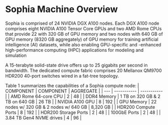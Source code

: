 # Sophia Machine Overview
Sophia is comprised of 24 NVIDIA DGX A100 nodes. Each DGX A100 node comprises eight NVIDIA A100 Tensor Core GPUs and two AMD Rome CPUs that provide 22 with 320 GB of GPU memory and two nodes with 640 GB of GPU memory (8320 GB aggregately) of GPU memory for training artificial intelligence (AI) datasets, while also enabling GPU-specific and -enhanced high-performance computing (HPC) applications for modeling and simulation

A 15-terabyte solid-state drive offers up to 25 gigabits per second in bandwidth. The dedicated compute fabric comprises 20 Mellanox QM9700 HDR200 40-port switches wired in a fat-tree topology.

Table 1 summarizes the capabilities of a Sophia compute node:
| COMPONENT | COMPONENT | AGGREGATE |
| --- | ----------- | ----------- |
| AMD Rome 64-core CPU | 2 | 48 |
| DDR4 Memory | 1 TB on 320 GB & 2 TB on 640 GB | 26 TB |
| NVIDIA A100 GPU | 8 | 192 |
| GPU Memory | 22 nodes w/ 320 GB & 2 nodes w/ 640 GB | 8,320 GB |
| HDR200 Compute Ports | 8 | 192 |
| HDR200 Storage Ports | 2 | 48 |
| 100GbE Ports | 2 | 48 |
| 3.84 TB Gen4 NVME drives | 4 | 96 |
